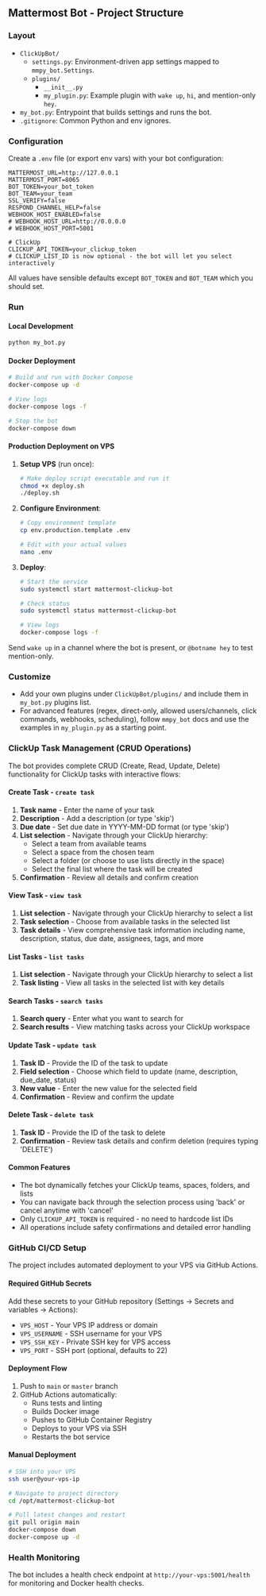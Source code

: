 ## Mattermost Bot - Project Structure

### Layout
- `ClickUpBot/`
  - `settings.py`: Environment-driven app settings mapped to `mmpy_bot.Settings`.
  - `plugins/`
    - `__init__.py`
    - `my_plugin.py`: Example plugin with `wake up`, `hi`, and mention-only `hey`.
- `my_bot.py`: Entrypoint that builds settings and runs the bot.
- `.gitignore`: Common Python and env ignores.

### Configuration
Create a `.env` file (or export env vars) with your bot configuration:

```
MATTERMOST_URL=http://127.0.0.1
MATTERMOST_PORT=8065
BOT_TOKEN=your_bot_token
BOT_TEAM=your_team
SSL_VERIFY=false
RESPOND_CHANNEL_HELP=false
WEBHOOK_HOST_ENABLED=false
# WEBHOOK_HOST_URL=http://0.0.0.0
# WEBHOOK_HOST_PORT=5001

# ClickUp
CLICKUP_API_TOKEN=your_clickup_token
# CLICKUP_LIST_ID is now optional - the bot will let you select interactively
```

All values have sensible defaults except `BOT_TOKEN` and `BOT_TEAM` which you should set.

### Run

#### Local Development
```bash
python my_bot.py
```

#### Docker Deployment
```bash
# Build and run with Docker Compose
docker-compose up -d

# View logs
docker-compose logs -f

# Stop the bot
docker-compose down
```

#### Production Deployment on VPS
1. **Setup VPS** (run once):
   ```bash
   # Make deploy script executable and run it
   chmod +x deploy.sh
   ./deploy.sh
   ```

2. **Configure Environment**:
   ```bash
   # Copy environment template
   cp env.production.template .env
   
   # Edit with your actual values
   nano .env
   ```

3. **Deploy**:
   ```bash
   # Start the service
   sudo systemctl start mattermost-clickup-bot
   
   # Check status
   sudo systemctl status mattermost-clickup-bot
   
   # View logs
   docker-compose logs -f
   ```

Send `wake up` in a channel where the bot is present, or `@botname hey` to test mention-only.

### Customize
- Add your own plugins under `ClickUpBot/plugins/` and include them in `my_bot.py` plugins list.
- For advanced features (regex, direct-only, allowed users/channels, click commands, webhooks, scheduling), follow `mmpy_bot` docs and use the examples in `my_plugin.py` as a starting point.

### ClickUp Task Management (CRUD Operations)

The bot provides complete CRUD (Create, Read, Update, Delete) functionality for ClickUp tasks with interactive flows:

#### **Create Task** - `create task`
1. **Task name** - Enter the name of your task
2. **Description** - Add a description (or type 'skip')
3. **Due date** - Set due date in YYYY-MM-DD format (or type 'skip')
4. **List selection** - Navigate through your ClickUp hierarchy:
   - Select a team from available teams
   - Select a space from the chosen team
   - Select a folder (or choose to use lists directly in the space)
   - Select the final list where the task will be created
5. **Confirmation** - Review all details and confirm creation

#### **View Task** - `view task`
1. **List selection** - Navigate through your ClickUp hierarchy to select a list
2. **Task selection** - Choose from available tasks in the selected list
3. **Task details** - View comprehensive task information including name, description, status, due date, assignees, tags, and more

#### **List Tasks** - `list tasks`
1. **List selection** - Navigate through your ClickUp hierarchy to select a list
2. **Task listing** - View all tasks in the selected list with key details

#### **Search Tasks** - `search tasks`
1. **Search query** - Enter what you want to search for
2. **Search results** - View matching tasks across your ClickUp workspace

#### **Update Task** - `update task`
1. **Task ID** - Provide the ID of the task to update
2. **Field selection** - Choose which field to update (name, description, due_date, status)
3. **New value** - Enter the new value for the selected field
4. **Confirmation** - Review and confirm the update

#### **Delete Task** - `delete task`
1. **Task ID** - Provide the ID of the task to delete
2. **Confirmation** - Review task details and confirm deletion (requires typing 'DELETE')

#### **Common Features**
- The bot dynamically fetches your ClickUp teams, spaces, folders, and lists
- You can navigate back through the selection process using 'back' or cancel anytime with 'cancel'
- Only `CLICKUP_API_TOKEN` is required - no need to hardcode list IDs
- All operations include safety confirmations and detailed error handling

### GitHub CI/CD Setup

The project includes automated deployment to your VPS via GitHub Actions.

#### **Required GitHub Secrets**
Add these secrets to your GitHub repository (Settings → Secrets and variables → Actions):

- `VPS_HOST` - Your VPS IP address or domain
- `VPS_USERNAME` - SSH username for your VPS
- `VPS_SSH_KEY` - Private SSH key for VPS access
- `VPS_PORT` - SSH port (optional, defaults to 22)

#### **Deployment Flow**
1. Push to `main` or `master` branch
2. GitHub Actions automatically:
   - Runs tests and linting
   - Builds Docker image
   - Pushes to GitHub Container Registry
   - Deploys to your VPS via SSH
   - Restarts the bot service

#### **Manual Deployment**
```bash
# SSH into your VPS
ssh user@your-vps-ip

# Navigate to project directory
cd /opt/mattermost-clickup-bot

# Pull latest changes and restart
git pull origin main
docker-compose down
docker-compose up -d
```

### Health Monitoring

The bot includes a health check endpoint at `http://your-vps:5001/health` for monitoring and Docker health checks.

